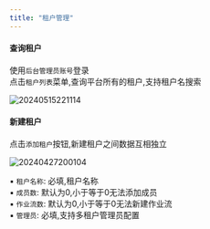 ```yaml
---
title: "租户管理"
---
```


#### 查询租户

使用`后台管理员账号`登录 <br/>
点击`租户列表`菜单,查询平台所有的租户,支持租户名搜索

![20240515221114](https://img.isxcode.com/picgo/20240515221114.png)

#### 新建租户

点击`添加租户`按钮,新建租户之间数据互相独立

![20240427200104](https://img.isxcode.com/picgo/20240427200104.png)

▪ `租户名称`: 必填,租户名称 <br/>
▪ `成员数`: 默认为0,小于等于0无法添加成员 <br/>
▪ `作业流数`: 默认为0,小于等于0无法新建作业流 <br/>
▪ `管理员`: 必填,支持多租户管理员配置